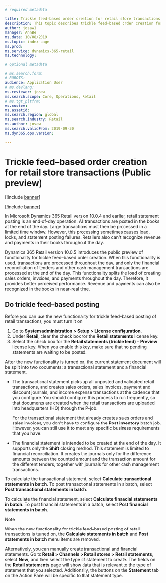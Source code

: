 ```yaml
---
# required metadata

title: Trickle feed-based order creation for retail store transactions (Public preview)
description: This topic describes trickle feed-based order creation for retail store transactions in Microsoft Dynamics 365 Retail.
author: josaw1
manager: AnnBe
ms.date: 10/08/2019
ms.topic: index-page
ms.prod: 
ms.service: dynamics-365-retail
ms.technology: 

# optional metadata

# ms.search.form: 
# ROBOTS: 
audience: Application User
# ms.devlang: 
ms.reviewer: josaw
ms.search.scope: Core, Operations, Retail
# ms.tgt_pltfrm: 
ms.custom: 
ms.assetid: 
ms.search.region: global
ms.search.industry: Retail
ms.author: josaw
ms.search.validFrom: 2019-09-30
ms.dyn365.ops.version: 

---
```

# Trickle feed–based order creation for retail store transactions (Public preview)

[!include [banner](../includes/banner.md)]

[!include [banner](../includes/preview-banner.md)]

In Microsoft Dynamics 365 Retail version 10.0.4 and earlier, retail statement posting is an end-of-day operation. All transactions are posted in the books at the end of the day. Large transactions must then be processed in a limited time window. However, this processing sometimes causes load, locks, and statement posting failures. Retailers also can't recognize revenue and payments in their books throughout the day.

Dynamics 365 Retail version 10.0.5 introduces the public preview of functionality for trickle feed–based order creation. When this functionality is used, transactions are processed throughout the day, and only the financial reconciliation of tenders and other cash management transactions are processed at the end of the day. This functionality splits the load of creating sales orders, invoices, and payments throughout the day. Therefore, it provides better perceived performance. Revenue and payments can also be recognized in the books in near-real time.

## Do trickle feed–based posting

Before you can use the new functionality for trickle feed–based posting of retail transactions, you must turn it on.

1. Go to **System administration \> Setup \> License configuration**. 
2. Under **Retail**, clear the check box for the **Retail statements** license key.
3. Select the check box for the **Retail statements (trickle feed) – Preview** license key. When you enable this key, make sure that no pending statements are waiting to be posted.

After the new functionality is turned on, the current statement document will be split into two documents: a transactional statement and a financial statement.

- The transactional statement picks up all unposted and validated retail transactions, and creates sales orders, sales invoices, payment and discount journals, and income expense transactions at the cadence that you configure. You should configure this process to run frequently, so that documents are created when the retail transactions are uploaded into headquarters (HQ) through the P-job.

    For the transactional statement that already creates sales orders and sales invoices, you don't have to configure the **Post inventory** batch job. However, you can still use it to meet any specific business requirements that you have.

- The financial statement is intended to be created at the end of the day. It supports only the **Shift** closing method. This statement is limited to financial reconciliation. It creates the journals only for the difference amounts between the counted amount and the transaction amount for the different tenders, together with journals for other cash management transactions.

To calculate the transactional statement, select **Calculate transactional statements in batch**. To post transactional statements in a batch, select **Post transactional statements in batch**.

To calculate the financial statement, select **Calculate financial statements in batch**. To post financial statements in a batch, select **Post financial statements in batch**.

> [!NOTE]
> When the new functionality for trickle feed–based posting of retail transactions is turned on, the **Calculate statements in batch** and **Post statements in batch** menu items are removed.

Alternatively, you can manually create transactional and financial statements. Go to **Retail \> Channels \> Retail stores \> Retail statements**, select **New**, and then select the type of statement to create. The fields on the **Retail statements** page will show data that is relevant to the type of statement that you selected. Additionally, the buttons on the **Statement** tab on the Action Pane will be specific to that statement type.
